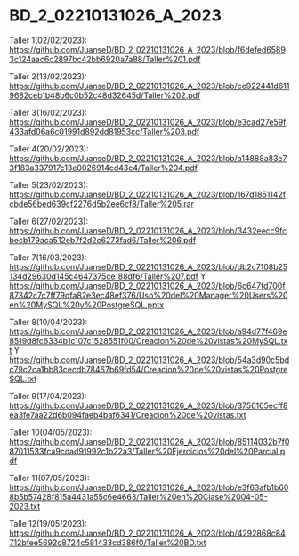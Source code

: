 # BD_2_02210131026_A_2023

Taller 1(02/02/2023): https://github.com/JuanseD/BD_2_02210131026_A_2023/blob/f6defed65893c124aac6c2897bc42bb6920a7a88/Taller%201.pdf

Taller 2(13/02/2023): https://github.com/JuanseD/BD_2_02210131026_A_2023/blob/ce922441d6119682ceb1b48b6c0b52c48d32645d/Taller%202.pdf

Taller 3(16/02/2023): https://github.com/JuanseD/BD_2_02210131026_A_2023/blob/e3cad27e59f433afd06a6c01991d892dd81953cc/Taller%203.pdf

Taller 4(20/02/2023): https://github.com/JuanseD/BD_2_02210131026_A_2023/blob/a14888a83e73f183a337917c13e0026914cd43c4/Taller%204.pdf

Taller 5(23/02/2023): https://github.com/JuanseD/BD_2_02210131026_A_2023/blob/167d1851142fcbde56bed639cf2276d5b2ee6cf8/Taller%205.rar

Taller 6(27/02/2023): https://github.com/JuanseD/BD_2_02210131026_A_2023/blob/3432eecc9fcbecb179aca512eb7f2d2c6273fad6/Taller%206.pdf

Taller 7(16/03/2023): https://github.com/JuanseD/BD_2_02210131026_A_2023/blob/db2c7108b25134d29630d145c4647375ce188df6/Taller%207.pdf Y https://github.com/JuanseD/BD_2_02210131026_A_2023/blob/6c647fd700f87342c7c7ff79dfa82e3ec48ef376/Uso%20del%20Manager%20Users%20en%20MySQL%20y%20PostgreSQL.pptx

Taller 8(10/04/2023): https://github.com/JuanseD/BD_2_02210131026_A_2023/blob/a94d77f469e8519d8fc6334b1c107c1528551f00/Creacion%20de%20vistas%20MySQL.txt Y https://github.com/JuanseD/BD_2_02210131026_A_2023/blob/54a3d90c5bdc79c2ca1bb83cecdb78467b69fd54/Creacion%20de%20vistas%20PostgreSQL.txt

Taller 9(17/04/2023): https://github.com/JuanseD/BD_2_02210131026_A_2023/blob/3756165ecff8ea3fe7aa22d6b094faeb4baf6341/Creacion%20de%20vistas.txt

Taller 10(04/05/2023): https://github.com/JuanseD/BD_2_02210131026_A_2023/blob/85114032b7f087011533fca9cdad91992c1b22a3/Taller%20Ejercicios%20del%20Parcial.pdf

Taller 11(07/05/2023): https://github.com/JuanseD/BD_2_02210131026_A_2023/blob/e3f63afb1b608b5b57428f815a4431a55c6e4663/Taller%20en%20Clase%2004-05-2023.txt

Talle 12(19/05/2023): https://github.com/JuanseD/BD_2_02210131026_A_2023/blob/4292868c84712bfee5692c8724c581433cd386f0/Taller%20BD.txt
